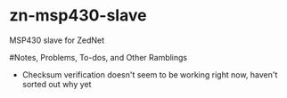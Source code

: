 # zn-msp430-slave
MSP430 slave for ZedNet

#Notes, Problems, To-dos, and Other Ramblings
* Checksum verification doesn't seem to be working right now, haven't sorted out why yet
